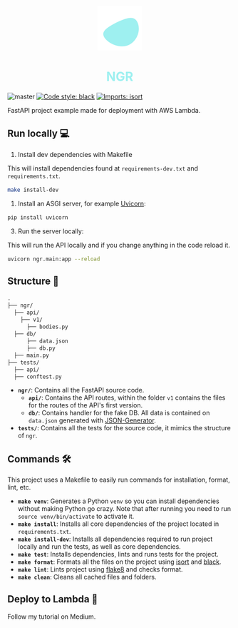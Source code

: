 <p align="center">
    <img alt="SVG Blob from Blobmaker" src="./images/blob.svg" width="100" />
</p>
<h1 align="center" style="color:#9EF0F0;">
    NGR
</h1>

![master](https://github.com/LuisBrime/ngr/workflows/master/badge.svg?branch=master)
[![Code style: black](https://img.shields.io/badge/code%20style-black-000000.svg)](https://github.com/psf/black)
[![Imports: isort](https://img.shields.io/badge/%20imports-isort-%231674b1?style=flat&labelColor=ef8336)](https://pycqa.github.io/isort/)

FastAPI project example made for deployment with AWS Lambda.

## Run locally 💻 
1. Install dev dependencies with Makefile

This will install dependencies found at `requirements-dev.txt` and `requirements.txt`.
```bash
make install-dev
```
1. Install an ASGI server, for example [Uvicorn](http://www.uvicorn.org/):
```bash
pip install uvicorn
```
3. Run the server locally:

This will run the API locally and if you change anything in the code reload it.
```bash
uvicorn ngr.main:app --reload
```

## Structure 📁 
```
.
├── ngr/
  ├── api/
    ├── v1/
      ├── bodies.py
  ├── db/
      ├── data.json
      ├── db.py
  ├── main.py
├── tests/
  ├── api/
  ├── conftest.py  
```
- **`ngr/`**: Contains all the FastAPI source code.
  - **`api/`**: Contains the API routes, within the folder `v1` contains the files for the routes of the API's first version.
  - **`db/`**: Contains handler for the fake DB. All data is contained on `data.json` generated with [JSON-Generator](https://www.json-generator.com/).
- **`tests/`**: Contains all the tests for the source code, it mimics the structure of `ngr`.


## Commands 🛠 
This project uses a Makefile to easily run commands for installation, format, lint, etc.
- **`make venv`**: Generates a Python `venv` so you can install dependencies without making Python go crazy. Note that after running you need to run `source venv/bin/activate` to activate it.
- **`make install`**: Installs all core dependencies of the project located in `requirements.txt`.
- **`make install-dev`**: Installs all dependencies required to run project locally and run the tests, as well as core dependencies.
- **`make test`**: Installs dependencies, lints and runs tests for the project.
- **`make format`**: Formats all the files on the project using [isort](https://pycqa.github.io/isort/) and [black](https://black.readthedocs.io/en/stable/).
- **`make lint`**: Lints project using [flake8](https://flake8.pycqa.org/en/latest/) and checks format.
- **`make clean`**: Cleans all cached files and folders.


## Deploy to Lambda 🚀 
Follow my tutorial on Medium.
